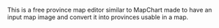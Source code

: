 This is a free province map editor similar to MapChart made to have an input map image and convert it into provinces usable in a map.
